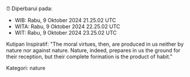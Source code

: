 ⏰ Diperbarui pada:
- WIB: Rabu, 9 Oktober 2024 21.25.02 UTC
- WITA: Rabu, 9 Oktober 2024 22.25.02 UTC
- WIT: Rabu, 9 Oktober 2024 23.25.02 UTC

Kutipan Inspiratif:
"The moral virtues, then, are produced in us neither by nature nor against nature. Nature, indeed, prepares in us the ground for their reception, but their complete formation is the product of habit."


Kategori: nature

